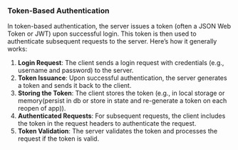 

### Token-Based Authentication

In token-based authentication, the server issues a token (often a JSON Web Token or JWT) upon successful login. This token is then used to authenticate subsequent requests to the server. Here’s how it generally works:

1. **Login Request**: The client sends a login request with credentials (e.g., username and password) to the server.
2. **Token Issuance**: Upon successful authentication, the server generates a token and sends it back to the client.
3. **Storing the Token**: The client stores the token (e.g., in local storage or memory(persist in db or store in state and re-generate a token on each reopen of app)).
4. **Authenticated Requests**: For subsequent requests, the client includes the token in the request headers to authenticate the request.
5. **Token Validation**: The server validates the token and processes the request if the token is valid.